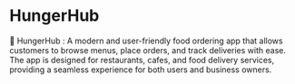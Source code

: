# HungerHub
🍔 HungerHub :  A modern and user-friendly food ordering app that allows customers to browse menus, place orders, and track deliveries with ease. The app is designed for restaurants, cafes, and food delivery services, providing a seamless experience for both users and business owners.
